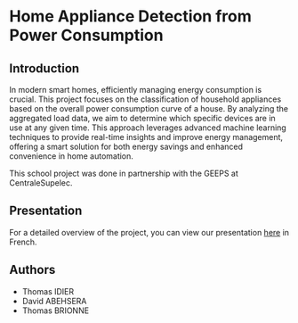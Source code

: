 # Home Appliance Detection from Power Consumption

## Introduction
In modern smart homes, efficiently managing energy consumption is crucial. This project focuses on the classification of household appliances based on the overall power consumption curve of a house. By analyzing the aggregated load data, we aim to determine which specific devices are in use at any given time. This approach leverages advanced machine learning techniques to provide real-time insights and improve energy management, offering a smart solution for both energy savings and enhanced convenience in home automation.

This school project was done in partnership with the GEEPS at CentraleSupelec.

## Presentation
For a detailed overview of the project, you can view our presentation [here](https://github.com/thoid/Home-Appliance-Detection-from-Power-Consumption/blob/main/Soutenance.pptx) in French.

## Authors
- Thomas IDIER 
- David ABEHSERA
- Thomas BRIONNE

